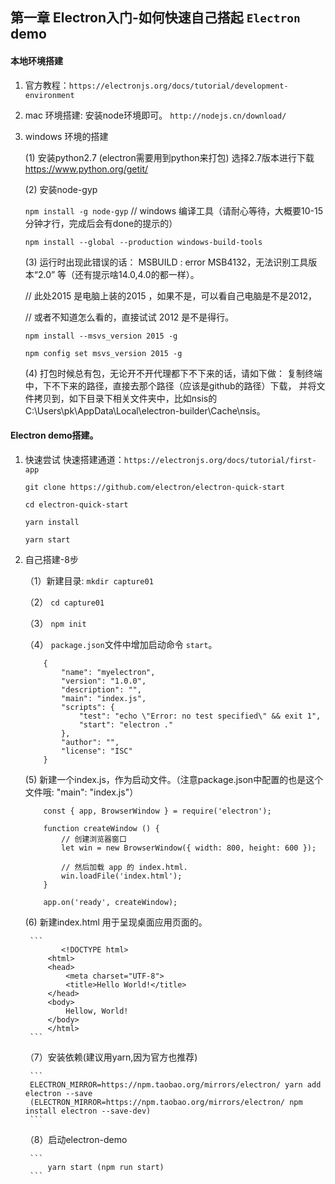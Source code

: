 ## 第一章 Electron入门-如何快速自己搭起 `Electron` demo

#### 本地环境搭建
1. 官方教程：`https://electronjs.org/docs/tutorial/development-environment`

2. mac 环境搭建: 安装node环境即可。
  `http://nodejs.cn/download/`

3. windows 环境的搭建

    (1) 安装python2.7 (electron需要用到python来打包)
    选择2.7版本进行下载
    https://www.python.org/getit/

    (2) 安装node-gyp
    
    `npm install -g node-gyp`
    // windows 编译工具（请耐心等待，大概要10-15分钟才行，完成后会有done的提示的）

    `npm install --global --production windows-build-tools`

    (3) 运行时出现此错误的话： MSBUILD : error MSB4132，无法识别工具版本“2.0” 等（还有提示啥14.0,4.0的都一样）。

    // 此处2015 是电脑上装的2015 ，如果不是，可以看自己电脑是不是2012，

    // 或者不知道怎么看的，直接试试 2012 是不是得行。

    `npm install --msvs_version 2015 -g`

    `npm config set msvs_version 2015 -g`

    (4) 打包时候总有包，无论开不开代理都下不下来的话，请如下做：
    复制终端中，下不下来的路径，直接去那个路径（应该是github的路径）下载，
    并将文件拷贝到，如下目录下相关文件夹中，比如nsis的
    C:\Users\pk\AppData\Local\electron-builder\Cache\nsis。

#### Electron demo搭建。

1. 快速尝试
    快速搭建通道：`https://electronjs.org/docs/tutorial/first-app`

    `git clone https://github.com/electron/electron-quick-start`

    `cd electron-quick-start`

    `yarn install`

    `yarn start`

2. 自己搭建-8步

    （1）新建目录: `mkdir capture01`

    （2） `cd capture01`

    （3） `npm init`

    （4） `package.json`文件中增加启动命令 `start`。
    ```
        {
            "name": "myelectron",
            "version": "1.0.0",
            "description": "",
            "main": "index.js",
            "scripts": {
                "test": "echo \"Error: no test specified\" && exit 1",
                "start": "electron ."
            },
            "author": "",
            "license": "ISC"
        }
    ```
      (5) 新建一个index.js，作为启动文件。（注意package.json中配置的也是这个文件哦: "main": "index.js"）

    ```
        const { app, BrowserWindow } = require('electron');

        function createWindow () {
            // 创建浏览器窗口
            let win = new BrowserWindow({ width: 800, height: 600 });

            // 然后加载 app 的 index.html.
            win.loadFile('index.html');
        }

        app.on('ready', createWindow);
    ```
      (6) 新建index.html 用于呈现桌面应用页面的。

        ```
               <!DOCTYPE html>
            <html>
            <head>
                <meta charset="UTF-8">
                <title>Hello World!</title>
            </head>
            <body>
                Hellow, World!
            </body>
            </html>
        ```

    （7）安装依赖(建议用yarn,因为官方也推荐)

        ```
        ELECTRON_MIRROR=https://npm.taobao.org/mirrors/electron/ yarn add electron --save
        (ELECTRON_MIRROR=https://npm.taobao.org/mirrors/electron/ npm install electron --save-dev)
        ```

    （8）启动electron-demo
    
        ```
            yarn start (npm run start)
        ```